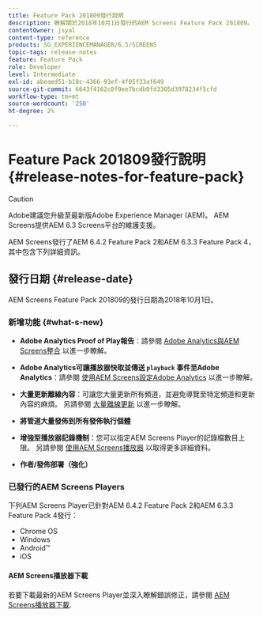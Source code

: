 ```yaml
---
title: Feature Pack 201809發行說明
description: 瞭解關於2018年10月1日發行的AEM Screens Feature Pack 201809。
contentOwner: jsyal
content-type: reference
products: SG_EXPERIENCEMANAGER/6.5/SCREENS
topic-tags: release-notes
feature: Feature Pack
role: Developer
level: Intermediate
exl-id: abeaed51-b18c-4366-93ef-4f05f33af649
source-git-commit: 6643f4162c8f0ee7bcdb0fd3305d3978234f5cfd
workflow-type: tm+mt
source-wordcount: '250'
ht-degree: 2%

---
```


# Feature Pack 201809發行說明 {#release-notes-for-feature-pack}

>[!CAUTION]
>
>Adobe建議您升級至最新版Adobe Experience Manager (AEM)。 AEM Screens提供AEM 6.3 Screens平台的維護支援。

AEM Screens發行了AEM 6.4.2 Feature Pack 2和AEM 6.3.3 Feature Pack 4，其中包含下列詳細資訊。

## 發行日期 {#release-date}

AEM Screens Feature Pack 201809的發行日期為2018年10月1日。

### 新增功能 {#what-s-new}

* **Adobe Analytics Proof of Play報告**：請參閱 [Adobe Analytics與AEM Screens整合](adobe-analytics-integration-aem-screens.md) 以進一步瞭解。

* **Adobe Analytics可讓播放器快取並傳送 `playback` 事件至Adobe Analytics**：請參閱 [使用AEM Screens設定Adobe Analytics](configuring-adobe-analytics-aem-screens.md) 以進一步瞭解。

* **大量更新離線內容**：可讓您大量更新所有頻道，並避免導覽至特定頻道和更新內容的麻煩。 另請參閱 [大量離線更新](bulk-offline-update.md) 以進一步瞭解。

* **將管道大量發佈到所有發佈執行個體**
* **增強型播放器記錄機制**：您可以指定AEM Screens Player的記錄檔數目上限。 另請參閱 [使用AEM Screens播放器](working-with-screens-player.md) 以取得更多詳細資料。

* **作者/發佈部署（強化）**

### 已發行的AEM Screens Players

下列AEM Screens Player已針對AEM 6.4.2 Feature Pack 2和AEM 6.3.3 Feature Pack 4發行：

* Chrome OS
* Windows
* Android™
* iOS

#### AEM Screens播放器下載

若要下載最新的AEM Screens Player並深入瞭解錯誤修正，請參閱 [AEM Screens播放器下載](https://download.macromedia.com/screens/).
